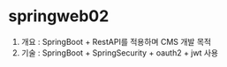 # springweb02

1. 개요 : SpringBoot + RestAPI를 적용하며 CMS 개발 목적
2. 기술 : SpringBoot + SpringSecurity + oauth2 + jwt 사용


